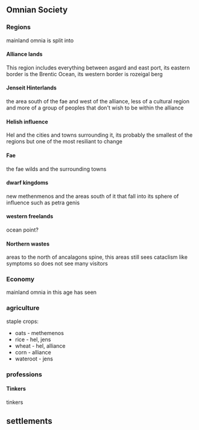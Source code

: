 

## Omnian Society
### Regions
mainland omnia is split into
#### Alliance lands
This region includes everything between asgard and east port, its eastern border is the Brentic Ocean, its western border is rozeigal berg
#### Jenseit Hinterlands
the area south of the fae and west of the alliance, less of a cultural region and more of a group of peoples that don't wish to be within the alliance
#### Helish influence
Hel and the cities and towns surrounding it, its probably the smallest of the regions but one of the most resiliant to change
#### Fae
the fae wilds and the surrounding towns
#### dwarf kingdoms 
new methenmenos and the areas south of it that fall into its sphere of influence such as petra genis
#### western freelands
ocean point?
#### Northern wastes
areas to the north of ancalagons spine, this areas still sees cataclism like symptoms so does not see many visitors
### Economy
mainland omnia in this age has seen 

### agriculture
staple crops:
- oats - methemenos
- rice - hel, jens
- wheat - hel, alliance
- corn - alliance
- wateroot - jens
### professions
#### Tinkers
tinkers

## settlements